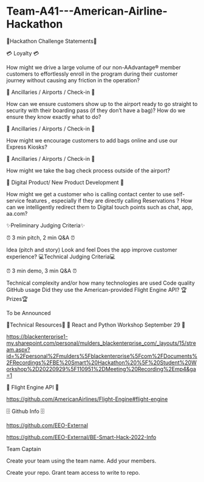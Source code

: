 # Team-A41---American-Airline-Hackathon

🚨Hackathon Challenge Statements🚨

💳 Loyalty 💳

How might we drive a large volume of our non-AAdvantage® member customers to effortlessly enroll in the program during their customer journey without causing any friction in the operation?

🛃 Ancillaries / Airports / Check-in 🛃

How can we ensure customers show up to the airport ready to go straight to security with their boarding pass (if they don’t have a bag)? How do we ensure they know exactly what to do?

🛅 Ancillaries / Airports / Check-in 🛅

How might we encourage customers to add bags online and use our Express Kiosks?

🛄 Ancillaries / Airports / Check-in 🛄

How might we take the bag check process outside of the airport?

📱 Digital Product/ New Product Development 📱

How might we get a customer who is calling contact center to use self-service features , especially if they are directly calling Reservations ? How can we intelligently redirect them to Digital touch points such as chat, app, aa.com?

✨Preliminary Judging Criteria✨

⏰ 3 min pitch, 2 min Q&A ⏰

Idea (pitch and story)
Look and feel
Does the app improve customer experience?
💻Technical Judging Criteria💻

⏰ 3 min demo, 3 min Q&A ⏰

Technical complexity and/or how many technologies are used
Code quality
GitHub usage
Did they use the American-provided Flight Engine API?
🏆Prizes🏆

To be Announced

🦾Technical Resources🦾 🐍 React and Python Workshop September 29 🐍

https://blackenterprise1-my.sharepoint.com/personal/mulders_blackenterprise_com/_layouts/15/stream.aspx?id=%2Fpersonal%2Fmulders%5Fblackenterprise%5Fcom%2FDocuments%2FRecordings%2FBE%20Smart%20Hackathon%20%5F%20Student%20Workshop%2D20220929%5F110951%2DMeeting%20Recording%2Emp4&ga=1

🛫 Flight Engine API 🛬

https://github.com/AmericanAirlines/Flight-Engine#flight-engine

🗄 Github Info 🗄

https://github.com/EEO-External

https://github.com/EEO-External/BE-Smart-Hack-2022-Info

Team Captain

Create your team using the team name. Add your members.

Create your repo. Grant team access to write to repo.
